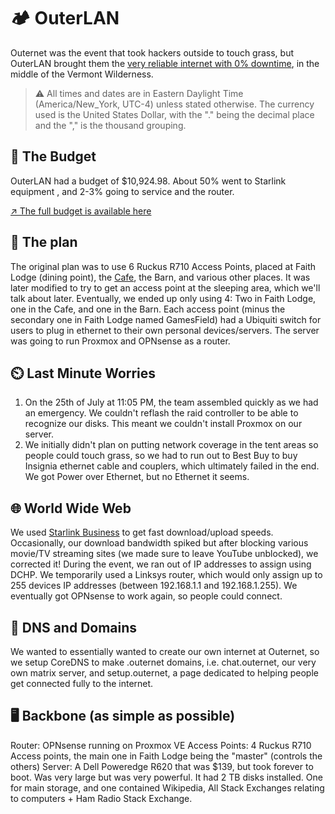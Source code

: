 # 🏕️ OuterLAN

Outernet was the event that took hackers outside to touch grass, but OuterLAN brought them the [very reliable internet with 0% downtime](https://cloud-k3dt557ph-hack-club-bot.vercel.app/0img_9387.jpg), in the middle of the Vermont Wilderness.

> ⚠️ All times and dates are in Eastern Daylight Time (America/New_York, UTC-4) unless stated otherwise. The currency used is the United States Dollar, with the "." being the decimal place and the "," is the thousand grouping.

## 💸 The Budget
OuterLAN had a budget of $10,924.98. About 50% went to Starlink equipment , and 2-3% going to service and the router.

[↗️ The full budget is available here](https://docs.google.com/spreadsheets/d/1Gf1x8dKi89572b3kToda9X_eevY1oXE4HmD5KoMCSac/edit#gid=0)

## 📄 The plan
The original plan was to use 6 Ruckus R710 Access Points, placed at Faith Lodge (dining point), the [Cafe](https://hackclub.slack.com/archives/C058MNEP9MZ), the Barn, and various other places. It was later modified to try to get an access point at the sleeping area, which we'll talk about later. Eventually, we ended up only using 4: Two in Faith Lodge, one in the Cafe, and one in the Barn. Each access point (minus the secondary one in Faith Lodge named GamesField) had a Ubiquiti switch for users to plug in ethernet to their own personal devices/servers. The server was going to run Proxmox and OPNsense as a router.

## ⏲️ Last Minute Worries
1. On the 25th of July at 11:05 PM, the team assembled quickly as we had an emergency. We couldn't reflash the raid controller to be able to recognize our disks. This meant we couldn't install Proxmox on our server.
2. We initially didn't plan on putting network coverage in the tent areas so people could touch grass, so we had to run out to Best Buy to buy Insignia ethernet cable and couplers, which ultimately failed in the end. We got Power over Ethernet, but no Ethernet it seems.

## 🌐 World Wide Web
We used [Starlink Business](https://www.starlink.com/business) to get fast download/upload speeds. Occasionally, our download bandwidth spiked but after blocking various movie/TV streaming sites (we made sure to leave YouTube unblocked), we corrected it! During the event, we ran out of IP addresses to assign using DCHP. We temporarily used a Linksys router, which would only assign up to 255 devices IP addresses (between 192.168.1.1 and 192.168.1.255). We eventually got OPNsense to work again, so people could connect.

## 🤝 DNS and Domains
We wanted to essentially wanted to create our own internet at Outernet, so we setup CoreDNS to make .outernet domains, i.e. chat.outernet, our very own matrix server, and setup.outernet, a page dedicated to helping people get connected fully to the internet.

## 🖥️ Backbone (as simple as possible)
Router: OPNsense running on Proxmox VE
Access Points: 4 Ruckus R710 Access points, the main one in Faith Lodge being the "master" (controls the others)
Server: A Dell Poweredge R620 that was $139, but took forever to boot. Was very large but was very powerful. It had 2 TB disks installed. One for main storage, and one contained Wikipedia, All Stack Exchanges relating to computers + Ham Radio Stack Exchange.
